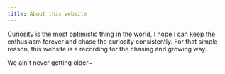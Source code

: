 ```yaml
---
title: About this website
---
```


Curiosity is the most optimistic thing in the world, I hope I can keep the enthusiasm forever and chase the curiosity consistently. For that simple reason, this website is a recording for the chasing and growing way. 

We ain't never getting older~

